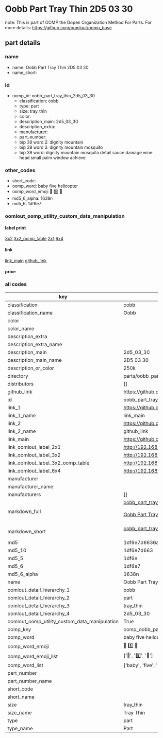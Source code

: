 # Oobb Part Tray Thin 2D5 03 30  

note: This is part of OOMP the Oopen Organization Method For Parts. For more details: https://github.com/oomlout/oomp_base

##  part details





### name
* name: Oobb Part Tray Thin 2D5 03 30
* name_short: 
### id
* oomp_id: oobb_part_tray_thin_2d5_03_30
  * classification: oobb
  * type: part
  * size: tray_thin
  * color: 
  * description_main: 2d5_03_30
  * description_extra: 
  * manufacturer: 
  * part_number: 
  * bip 39 word 2: dignity mountain
  * bip 39 word 3: dignity mountain mosquito
  * bip 39 word: dignity mountain mosquito detail sauce damage wine head small palm window achieve

### other_codes
* short_code: 
* oomp_word: baby five helicopter
* oomp_word_emoji :baby: :five: :helicopter:
* md5_6_alpha: 1638n
* md5_6: 1df6e7






### oomlout_oomp_utility_custom_data_manipulation
#### label print
[3x2](http://192.168.1.245:1112/?label=oomp%201638n)
[3x2_oomp_table](http://192.168.1.107:1112/?label=oomp%201638n)
[2x1](http://192.168.1.242:1112/?label=oomp%201638n)
[6x4](http://192.168.1.55:1112/?label=oomp%201638n)    

#### link

[link_main](https://github.com/oomlout/oomlout_oomp_current_version_messy/tree/main/parts/oobb_part_tray_thin_2d5_03_30) [github_link](https://github.com/oomlout/oomlout_oomp_part_src/tree/main/parts/oobb_part_tray_thin_2d5_03_30)                             

#### price







### all codes 
| key | value |  
| --- | --- |  
| classification | oobb |  
| classification_name | Oobb |  
| color |  |  
| color_name |  |  
| description_extra |  |  
| description_extra_name |  |  
| description_main | 2d5_03_30 |  
| description_main_name | 2D5 03 30 |  
| description_or_color | 250k |  
| directory | parts/oobb_part_tray_thin_2d5_03_30 |  
| distributors | [] |  
| github_link | https://github.com/oomlout/oomlout_oomp_part_src/tree/main/parts/oobb_part_tray_thin_2d5_03_30 |  
| id | oobb_part_tray_thin_2d5_03_30 |  
| link_1 | https://github.com/oomlout/oomlout_oomp_current_version_messy/tree/main/parts/oobb_part_tray_thin_2d5_03_30 |  
| link_1_name | link_main |  
| link_2 | https://github.com/oomlout/oomlout_oomp_part_src/tree/main/parts/oobb_part_tray_thin_2d5_03_30 |  
| link_2_name | github_link |  
| link_main | https://github.com/oomlout/oomlout_oomp_current_version_messy/tree/main/parts/oobb_part_tray_thin_2d5_03_30 |  
| link_oomlout_label_2x1 | http://192.168.1.242:1112/?label=oomp%201638n |  
| link_oomlout_label_3x2 | http://192.168.1.245:1112/?label=oomp%201638n |  
| link_oomlout_label_3x2_oomp_table | http://192.168.1.107:1112/?label=oomp%201638n |  
| link_oomlout_label_6x4 | http://192.168.1.55:1112/?label=oomp%201638n |  
| manufacturer |  |  
| manufacturer_name |  |  
| manufacturers | [] |  
| markdown_full | [oobb_part_tray_thin_2d5_03_30](https://github.com/oomlout/oomlout_oomp_current_version_messy/tree/main/parts/oobb_part_tray_thin_2d5_03_30)<br>[](https://github.com/oomlout/oomlout_oomp_current_version_messy/tree/main/parts/oobb_part_tray_thin_2d5_03_30)<br>[Oobb Part Tray Thin 2D5 03 30](https://github.com/oomlout/oomlout_oomp_current_version_messy/tree/main/parts/oobb_part_tray_thin_2d5_03_30)<br><br> |  
| markdown_short | [oobb_part_tray_thin_2d5_03_30](https://github.com/oomlout/oomlout_oomp_current_version_messy/tree/main/parts/oobb_part_tray_thin_2d5_03_30)<br><br> |  
| md5 | 1df6e7d6636a1f70dc5fc3c5202421f0 |  
| md5_10 | 1df6e7d663 |  
| md5_5 | 1df6e |  
| md5_6 | 1df6e7 |  
| md5_6_alpha | 1638n |  
| name | Oobb Part Tray Thin 2D5 03 30 |  
| oomlout_detail_hierarchy_1 | oobb |  
| oomlout_detail_hierarchy_2 | part |  
| oomlout_detail_hierarchy_3 | tray_thin |  
| oomlout_detail_hierarchy_4 | 2d5_03_30 |  
| oomlout_oomp_utility_custom_data_manipulation | True |  
| oomp_key | oomp_oobb_part_tray_thin_2d5_03_30 |  
| oomp_word | baby five helicopter |  
| oomp_word_emoji | :baby: :five: :helicopter: |  
| oomp_word_emoji_list | [':baby:', ':five:', ':helicopter:'] |  
| oomp_word_list | ['baby', 'five', 'helicopter'] |  
| part_number |  |  
| part_number_name |  |  
| short_code |  |  
| short_name |  |  
| size | tray_thin |  
| size_name | Tray Thin |  
| type | part |  
| type_name | Part |  
